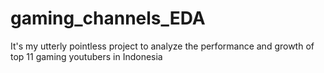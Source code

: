 # gaming_channels_EDA

It's my utterly pointless project to analyze the performance and growth of top 11 gaming youtubers in Indonesia
